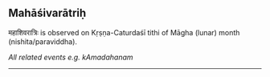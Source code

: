 ## Mahāśivarātriḥ
महाशिवरात्रिः is observed on Kṛṣṇa-Caturdaśī tithi of Māgha (lunar) month (nishita/paraviddha).

_All related events e.g. kAmadahanam_

---
